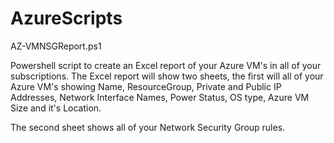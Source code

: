 # AzureScripts

AZ-VMNSGReport.ps1

Powershell script to create an Excel report of your Azure VM's in all of your subscriptions. The Excel report will show two sheets, the first will all of your Azure VM's showing Name, ResourceGroup, Private and Public IP Addresses, Network Interface Names, Power Status, OS type, Azure VM Size and it's Location.

The second sheet shows all of your Network Security Group rules.



